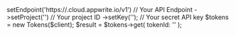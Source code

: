 <?php

use Appwrite\Client;
use Appwrite\Services\Tokens;

$client = (new Client())
    ->setEndpoint('https://<REGION>.cloud.appwrite.io/v1') // Your API Endpoint
    ->setProject('<YOUR_PROJECT_ID>') // Your project ID
    ->setKey('<YOUR_API_KEY>'); // Your secret API key

$tokens = new Tokens($client);

$result = $tokens->get(
    tokenId: '<TOKEN_ID>'
);